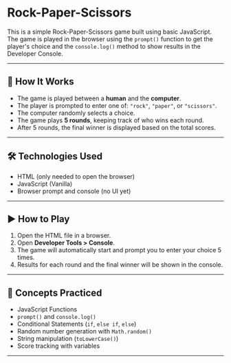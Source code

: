 # Rock-Paper-Scissors

This is a simple Rock-Paper-Scissors game built using basic JavaScript. The game is played in the browser using the `prompt()` function to get the player's choice and the `console.log()` method to show results in the Developer Console.

---

## 🚀 How It Works

- The game is played between a **human** and the **computer**.
- The player is prompted to enter one of: `"rock"`, `"paper"`, or `"scissors"`.
- The computer randomly selects a choice.
- The game plays **5 rounds**, keeping track of who wins each round.
- After 5 rounds, the final winner is displayed based on the total scores.

---

## 🛠 Technologies Used

- HTML (only needed to open the browser)
- JavaScript (Vanilla)
- Browser prompt and console (no UI yet)

---

## ▶️ How to Play

1. Open the HTML file in a browser.
2. Open **Developer Tools > Console**.
3. The game will automatically start and prompt you to enter your choice 5 times.
4. Results for each round and the final winner will be shown in the console.

---

## 🧠 Concepts Practiced

- JavaScript Functions
- `prompt()` and `console.log()`
- Conditional Statements (`if`, `else if`, `else`)
- Random number generation with `Math.random()`
- String manipulation (`toLowerCase()`)
- Score tracking with variables

---
